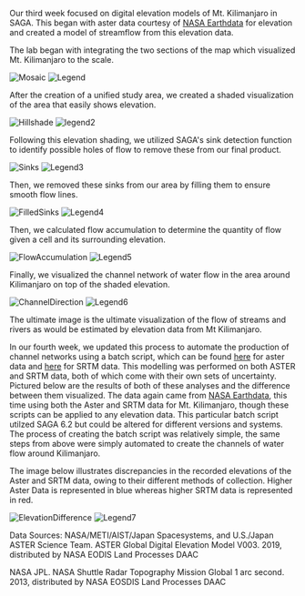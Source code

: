Our third week focused on digital elevation models of Mt. Kilimanjaro in SAGA.  This began with aster data courtesy of [NASA Earthdata](https://earthdata.nasa.gov/) for elevation and created a model of streamflow from this elevation data.

The lab began with integrating the two sections of the map which visualized Mt. Kilimanjaro to the scale.

![Mosaic](Mosaic1.png)  ![Legend](Mosaic1_legend.png)

After the creation of a unified study area, we created a shaded visualization of the area that easily shows elevation.

![Hillshade](analyticalhillshading2.png) ![legend2](analyticalhillshading2_legend.png)

Following this elevation shading, we utilized SAGA's sink detection function to identify possible holes of flow to remove these from our final product.

![Sinks](SinkRoute3.png) ![Legend3](SinkRoute3_legend.png)

Then, we removed these sinks from our area by filling them to ensure smooth flow lines.

![FilledSinks](SinkFilled4.png) ![Legend4](SinkFilled4_legend.png)

Then, we calculated flow accumulation to determine the quantity of flow given a cell and its surrounding elevation.

![FlowAccumulation](FlowAccumulation5.png) ![Legend5](FlowAccumulation5_legend.png)

Finally, we visualized the channel network of water flow in the area around Kilimanjaro on top of the shaded elevation.

![ChannelDirection](hillshadingchannels.png) ![Legend6](hillshadingchannels_legend.png)


The ultimate image is the ultimate visualization of the flow of streams and rivers as would be estimated by elevation data from Mt Kilimanjaro.


In our fourth week, we updated this process to automate the production of channel networks using a batch script, which can be found [here](BatchAst.bat) for aster data and [here](BatchSRTM.bat) for SRTM data.  This modelling was performed on both ASTER and SRTM data, both of which come with their own sets of uncertainty.  Pictured below are the results of both of these analyses and the difference between them visualized.  The data again came from [NASA Earthdata](https://earthdata.nasa.gov/), this time using both the Aster and SRTM data for Mt. Kilimanjaro, though these scripts can be applied to any elevation data.  This particular batch script utilzed SAGA 6.2 but could be altered for different versions and systems.  The process of creating the batch script was relatively simple, the same steps from above were simply automated to create the channels of water flow around Kilimanjaro.  


The image below illustrates discrepancies in the recorded elevations of the Aster and SRTM data, owing to their different methods of collection.  Higher Aster Data is represented in blue whereas higher SRTM data is represented in red.

![ElevationDifference](elevdif.jpg)  ![Legend7](elevdif_legend.png)


Data Sources: NASA/METI/AIST/Japan Spacesystems, and U.S./Japan ASTER Science Team. ASTER Global Digital Elevation Model V003. 2019, distributed by NASA EODIS Land Processes DAAC

NASA JPL. NASA Shuttle Radar Topography Mission Global 1 arc second. 2013, distributed by NASA EOSDIS Land Processes DAAC

